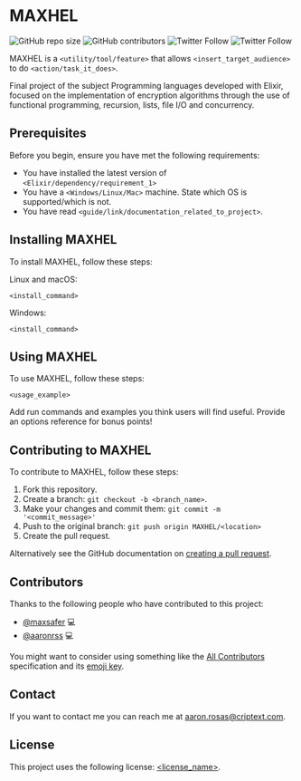 # MAXHEL
<!--- These are examples. See https://shields.io for others or to customize this set of shields. You might want to include dependencies, project status and licence info here --->
![GitHub repo size](https://img.shields.io/github/repo-size/aaronrss/MAXHEL)
![GitHub contributors](https://img.shields.io/github/contributors/aaronrss/MAXHEL)
![Twitter Follow](https://img.shields.io/twitter/follow/aaronrosas_?style=social)
![Twitter Follow](https://img.shields.io/twitter/follow/FelipeGermen?style=social)

MAXHEL is a `<utility/tool/feature>` that allows `<insert_target_audience>` to do `<action/task_it_does>`.

Final project of the subject Programming languages developed with Elixir, focused on the implementation of encryption algorithms through the use of functional programming, recursion, lists, file I/O and concurrency.

## Prerequisites

Before you begin, ensure you have met the following requirements:
<!--- These are just example requirements. Add, duplicate or remove as required --->
* You have installed the latest version of `<Elixir/dependency/requirement_1>`
* You have a `<Windows/Linux/Mac>` machine. State which OS is supported/which is not.
* You have read `<guide/link/documentation_related_to_project>`.

## Installing MAXHEL

To install MAXHEL, follow these steps:

Linux and macOS:
```
<install_command>
```

Windows:
```
<install_command>
```
## Using MAXHEL

To use MAXHEL, follow these steps:

```
<usage_example>
```

Add run commands and examples you think users will find useful. Provide an options reference for bonus points!

## Contributing to MAXHEL
<!--- If your README is long or you have some specific process or steps you want contributors to follow, consider creating a separate CONTRIBUTING.md file--->
To contribute to MAXHEL, follow these steps:

1. Fork this repository.
2. Create a branch: `git checkout -b <branch_name>`.
3. Make your changes and commit them: `git commit -m '<commit_message>'`
4. Push to the original branch: `git push origin MAXHEL/<location>`
5. Create the pull request.

Alternatively see the GitHub documentation on [creating a pull request](https://help.github.com/en/github/collaborating-with-issues-and-pull-requests/creating-a-pull-request).

## Contributors

Thanks to the following people who have contributed to this project:

* [@maxsafer](https://github.com/Maxsafer) 💻 
* [@aaronrss](https://github.com/Aaronrss) 💻 

You might want to consider using something like the [All Contributors](https://github.com/all-contributors/all-contributors) specification and its [emoji key](https://allcontributors.org/docs/en/emoji-key).

## Contact

If you want to contact me you can reach me at <aaron.rosas@criptext.com>.

## License
<!--- If you're not sure which open license to use see https://choosealicense.com/--->

This project uses the following license: [<license_name>](<link>).
